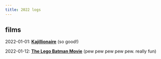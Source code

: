 ```yaml
---
title: 2022 logs
--- 
```


## films

2022-01-01: **[Kajillionaire](https://en.wikipedia.org/wiki/Kajillionaire)** (so good!)

2022-01-12: **[The Lego Batman Movie](https://en.wikipedia.org/wiki/The_Lego_Batman_Movie)** (pew pew pew pew pew. really fun)